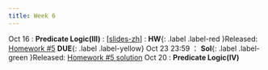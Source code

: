 ```yaml
---
title: Week 6
---
```


Oct 16
: **Predicate Logic(III)**
  :  \[[slides-zh](https://basics.sjtu.edu.cn/~yangqizhe/pdf/dm2023w/slides/DMLec5-handout-zh.pdf)\]
:  **HW**{: .label .label-red }Released: [Homework #5](https://basics.sjtu.edu.cn/~yangqizhe/pdf/dm2023w/homework/DM-hw5.pdf)  **DUE**{: .label .label-yellow} Oct 23  23:59
： **Sol**{: .label .label-green }Released: [Homework #5 solution](https://basics.sjtu.edu.cn/~yangqizhe/pdf/dm2023w/homework/DM-hw5sol.pdf)
Oct 20
: **Predicate Logic(IV)**



  

